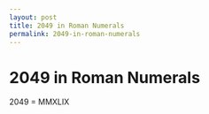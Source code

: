```yaml
---
layout: post
title: 2049 in Roman Numerals
permalink: 2049-in-roman-numerals
---
```


# 2049 in Roman Numerals

2049 = MMXLIX
